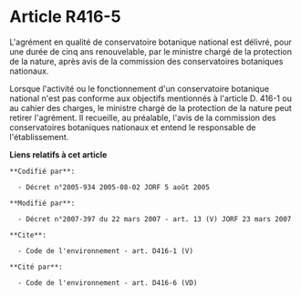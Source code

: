 # Article R416-5

L'agrément en qualité de conservatoire botanique national est délivré, pour une durée de cinq ans renouvelable, par le
ministre chargé de la protection de la nature, après avis de la commission des conservatoires botaniques nationaux. 

Lorsque l'activité ou le fonctionnement d'un conservatoire botanique national n'est pas conforme aux objectifs mentionnés à
l'article D. 416-1 ou au cahier des charges, le ministre chargé de la protection de la nature peut retirer l'agrément. Il
recueille, au préalable, l'avis de la commission des conservatoires botaniques nationaux et entend le responsable de
l'établissement.

**Liens relatifs à cet article**

	**Codifié par**:

	  - Décret n°2005-934 2005-08-02 JORF 5 août 2005

	**Modifié par**:

	  - Décret n°2007-397 du 22 mars 2007 - art. 13 (V) JORF 23 mars 2007

	**Cite**:

	  - Code de l'environnement - art. D416-1 (V)

	**Cité par**:

	  - Code de l'environnement - art. D416-6 (VD)

